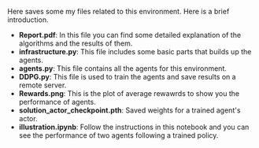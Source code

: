 Here saves some my files related to this environment. Here is a brief introduction.

  * **Report.pdf**: In this file you can find some detailed explanation of the algorithms and the results of them.
  * **infrastructure.py**: This file includes some basic parts that builds up the agents.
  * **agents.py**: This file contains all the agents for this environment.
  * **DDPG.py**: This file is used to train the agents and save results on a remote server.
  * **Rewards.png**: This is the plot of average rewawrds to show you the performance of agents.
  * **solution_actor_checkpoint.pth**: Saved weights for a trained agent's actor.
  * **illustration.ipynb**: Follow the instructions in this notebook and you can see the performance of two agents following a trained policy.
